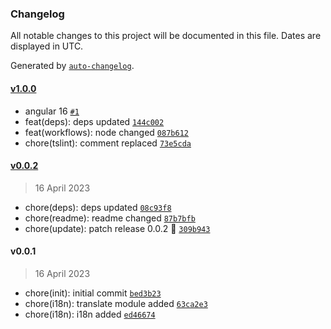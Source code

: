 ### Changelog

All notable changes to this project will be documented in this file. Dates are displayed in UTC.

Generated by [`auto-changelog`](https://github.com/CookPete/auto-changelog).

#### [v1.0.0](https://github.com/Celtian/ngx-translate-version/compare/v0.0.2...v1.0.0)

- angular 16 [`#1`](https://github.com/Celtian/ngx-translate-version/pull/1)
- feat(deps): deps updated [`144c002`](https://github.com/Celtian/ngx-translate-version/commit/144c0020540b028e187180074cd67d94ce8e0c6a)
- feat(workflows): node changed [`087b612`](https://github.com/Celtian/ngx-translate-version/commit/087b612fb6f0593c149320d78befb1e4144311b8)
- chore(tslint): comment replaced [`73e5cda`](https://github.com/Celtian/ngx-translate-version/commit/73e5cda4fc5c739b029440b9ae579efab8286aa3)

#### [v0.0.2](https://github.com/Celtian/ngx-translate-version/compare/v0.0.1...v0.0.2)

> 16 April 2023

- chore(deps): deps updated [`08c93f8`](https://github.com/Celtian/ngx-translate-version/commit/08c93f8c92af5a6d76752eea54344f80a7ce3e2f)
- chore(readme): readme changed [`87b7bfb`](https://github.com/Celtian/ngx-translate-version/commit/87b7bfbb84ab61a4e643abb5a3d5036f431f299c)
- chore(update): patch release 0.0.2 🐛 [`309b943`](https://github.com/Celtian/ngx-translate-version/commit/309b943a85c2014c175c6dd417321710e05edfc7)

#### v0.0.1

> 16 April 2023

- chore(init): initial commit [`bed3b23`](https://github.com/Celtian/ngx-translate-version/commit/bed3b23cdec960de4f08c45f18df723ed9cf7c51)
- chore(i18n): translate module added [`63ca2e3`](https://github.com/Celtian/ngx-translate-version/commit/63ca2e353d6e9b769234ad9f841b74bc3a602ef8)
- chore(i18n): i18n added [`ed46674`](https://github.com/Celtian/ngx-translate-version/commit/ed466740f8c9d25cecc4692048bfa2282c4664a4)
